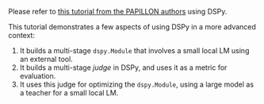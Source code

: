 Please refer to [this tutorial from the PAPILLON authors](https://colab.research.google.com/github/Columbia-NLP-Lab/PAPILLON/blob/main/papillon_tutorial.ipynb) using DSPy.

This tutorial demonstrates a few aspects of using DSPy in a more advanced context:

1. It builds a multi-stage `dspy.Module` that involves a small local LM using an external tool.
2. It builds a multi-stage _judge_ in DSPy, and uses it as a metric for evaluation.
3. It uses this judge for optimizing the `dspy.Module`, using a large model as a teacher for a small local LM.
